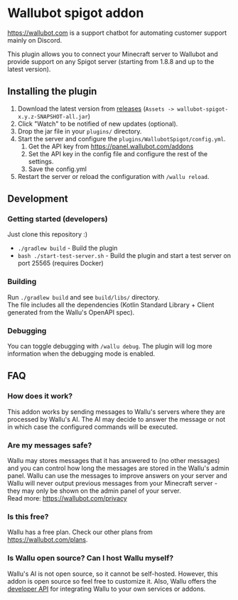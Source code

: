 # Wallubot spigot addon

<https://wallubot.com> is a support chatbot for automating customer support mainly on Discord.

This plugin allows you to connect your Minecraft server to Wallubot and provide support on any Spigot server (starting from 1.8.8 and up to the latest version).

## Installing the plugin

1. Download the latest version from [releases](https://github.com/toppev/wallubot-spigot/releases) (`Assets -> wallubot-spigot-x.y.z-SNAPSHOT-all.jar`)
2. Click "Watch" to be notified of new updates (optional).
3. Drop the jar file in your `plugins/` directory.
4. Start the server and configure the `plugins/WallubotSpigot/config.yml`.
    1. Get the API key from <https://panel.wallubot.com/addons>
    2. Set the API key in the config file and configure the rest of the settings.
    3. Save the config.yml
5. Restart the server or reload the configuration with `/wallu reload`.

## Development

### Getting started (developers)

Just clone this repository :)

- `./gradlew build` - Build the plugin
- `bash ./start-test-server.sh` - Build the plugin and start a test server on port 25565 (requires Docker)

### Building

Run `./gradlew build` and see `build/libs/` directory.  
The file includes all the dependencies (Kotlin Standard Library + Client generated from the Wallu's OpenAPI spec).

### Debugging

You can toggle debugging with `/wallu debug`. The plugin will log more information when the debugging mode is enabled.

## FAQ

### How does it work?
This addon works by sending messages to Wallu's servers where they are processed by Wallu's AI. The AI may decide to answer the message or not in which case the configured commands will be executed.

### Are my messages safe?
Wallu may stores messages that it has answered to (no other messages) and you can control how long the messages are stored in the Wallu's admin panel.
Wallu can use the messages to improve answers on your server and Wallu will never output previous messages from your Minecraft server - they may only be shown on the admin panel of your server.   
Read more: <https://wallubot.com/privacy>

### Is this free?
Wallu has a free plan. Check our other plans from <https://wallubot.com/plans>.

### Is Wallu open source? Can I host Wallu myself?
Wallu's AI is not open source, so it cannot be self-hosted. However, this addon is open source so feel free to customize it.
Also, Wallu offers the [developer API](https://wallubot.com/developers) for integrating Wallu to your own services or addons.